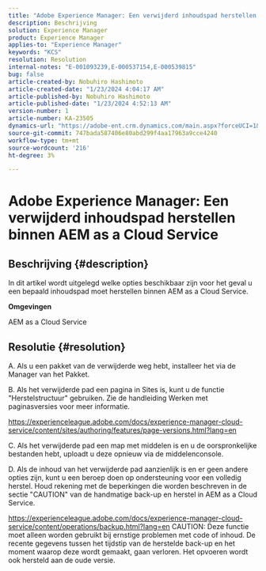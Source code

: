 ```yaml
---
title: "Adobe Experience Manager: Een verwijderd inhoudspad herstellen binnen AEM as a Cloud Service"
description: Beschrijving
solution: Experience Manager
product: Experience Manager
applies-to: "Experience Manager"
keywords: "KCS"
resolution: Resolution
internal-notes: "E-001093239,E-000537154,E-000539815"
bug: false
article-created-by: Nobuhiro Hashimoto
article-created-date: "1/23/2024 4:04:17 AM"
article-published-by: Nobuhiro Hashimoto
article-published-date: "1/23/2024 4:52:13 AM"
version-number: 1
article-number: KA-23505
dynamics-url: "https://adobe-ent.crm.dynamics.com/main.aspx?forceUCI=1&pagetype=entityrecord&etn=knowledgearticle&id=3792d478-a4b9-ee11-a569-6045bd0065b6"
source-git-commit: 747bada587406e80abd299f4aa17963a9cce4240
workflow-type: tm+mt
source-wordcount: '216'
ht-degree: 3%

---
```


# Adobe Experience Manager: Een verwijderd inhoudspad herstellen binnen AEM as a Cloud Service

## Beschrijving {#description}


In dit artikel wordt uitgelegd welke opties beschikbaar zijn voor het geval u een bepaald inhoudspad moet herstellen binnen AEM as a Cloud Service.



<b>Omgevingen</b>

AEM as a Cloud Service


## Resolutie {#resolution}


A. Als u een pakket van de verwijderde weg hebt, installeer het via de Manager van het Pakket.

B. Als het verwijderde pad een pagina in Sites is, kunt u de functie &quot;Herstelstructuur&quot; gebruiken. Zie de handleiding Werken met paginasversies voor meer informatie.

https://experienceleague.adobe.com/docs/experience-manager-cloud-service/content/sites/authoring/features/page-versions.html?lang=en

C. Als het verwijderde pad een map met middelen is en u de oorspronkelijke bestanden hebt, uploadt u deze opnieuw via de middelenconsole.

D. Als de inhoud van het verwijderde pad aanzienlijk is en er geen andere opties zijn, kunt u een beroep doen op ondersteuning voor een volledig herstel. Houd rekening met de beperkingen die worden beschreven in de sectie &quot;CAUTION&quot; van de handmatige back-up en herstel in AEM as a Cloud Service.

https://experienceleague.adobe.com/docs/experience-manager-cloud-service/content/operations/backup.html?lang=en CAUTION: Deze functie moet alleen worden gebruikt bij ernstige problemen met code of inhoud. De recente gegevens tussen het tijdstip van de herstelde back-up en het moment waarop deze wordt gemaakt, gaan verloren. Het opvoeren wordt ook hersteld aan de oude versie.
